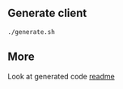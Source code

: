 ## Generate client

```ssh
./generate.sh
```

## More
Look at generated code [readme](client/README.md)
